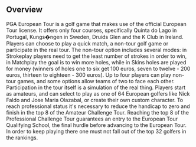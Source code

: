 ## Overview

PGA European Tour is a golf game that makes use of the official European Tour license. It offers only four courses, specifically Quinta do Lago in Portugal, Kungs�ngen in Sweden, Druids Glen and the K Club in Ireland. Players can choose to play a quick match, a non-tour golf game or participate in the real tour. The non-tour option includes several modes: in Strokeplay players need to get the least number of strokes in order to win, in Matchplay the goal is to win more holes, while in Skins holes are played for money (winners of holes one to six get 100 euros, seven to twelve - 200 euros, thirteen to eighteen - 300 euros). Up to four players can play non-tour games, and some options allow teams of two to face each other. Participation in the tour itself is a simulation of the real thing. Players start as amateurs, and can select to play as one of 64 European golfers like Nick Faldo and Jose Maria Olazabal, or create their own custom character. To reach professional status it's necessary to reduce the handicap to zero and finish in the top 8 of the Amateur Challenge Tour. Reaching the top 8 of the Professional Challenge Tour guarantees an entry to the European Tour Qualifying School, the final hurdle before advancing to the European Tour. In order to keep playing there one must not fall out of the top 32 golfers in the rankings.